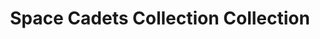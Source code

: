 ---
title: "Space Cadets Collection Collection"
url: /oak-ridge-north/space-cadets-collection-collection/
shop: collector
---